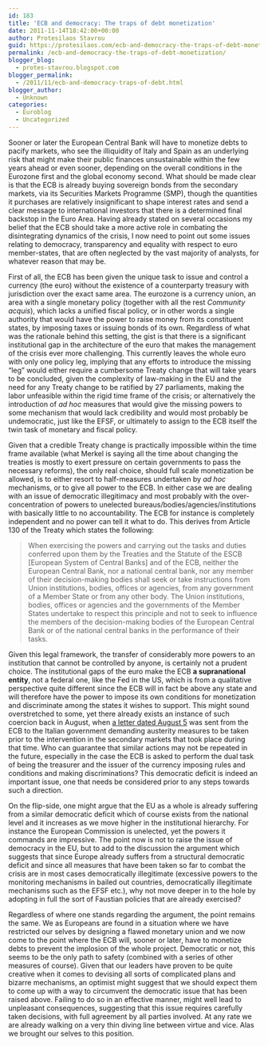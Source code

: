 ```yaml
---
id: 183
title: 'ECB and democracy: The traps of debt monetization'
date: 2011-11-14T18:42:00+00:00
author: Protesilaos Stavrou
guid: https://protesilaos.com/ecb-and-democracy-the-traps-of-debt-monetization/
permalink: /ecb-and-democracy-the-traps-of-debt-monetization/
blogger_blog:
  - protes-stavrou.blogspot.com
blogger_permalink:
  - /2011/11/ecb-and-democracy-traps-of-debt.html
blogger_author:
  - Unknown
categories:
  - Euroblog
  - Uncategorized
---
```

Sooner or later the European Central Bank will have to monetize debts to pacify markets, who see the illiquidity of Italy and Spain as an underlying risk that might make their public finances unsustainable within the few years ahead or even sooner, depending on the overall conditions in the Eurozone first and the global economy second. What should be made clear is that the ECB is already buying sovereign bonds from the secondary markets, via its Securities Markets Programme (SMP), though the quantities it purchases are relatively insignificant to shape interest rates and send a clear message to international investors that there is a determined final backstop in the Euro Area. Having already stated on several occasions my belief that the ECB should take a more active role in combating the disintegrating dynamics of the crisis, I now need to point out some issues relating to democracy, transparency and equality with respect to euro member-states, that are often neglected by the vast majority of analysts, for whatever reason that may be.

First of all, the ECB has been given the unique task to issue and control a currency (the euro) without the existence of a counterparty treasury with jurisdiction over the exact same area. The eurozone is a currency union, an area with a single monetary policy (together with all the rest _Community acquis_), which lacks a unified fiscal policy, or in other words a single authority that would have the power to raise money from its constituent states, by imposing taxes or issuing bonds of its own. Regardless of what was the rationale behind this setting, the gist is that there is a significant institutional gap in the architecture of the euro that makes the management of the crisis ever more challenging. This currently leaves the whole euro with only one policy leg, implying that any efforts to introduce the missing &#8220;leg&#8221; would either require a cumbersome Treaty change that will take years to be concluded, given the complexity of law-making in the EU and the need for any Treaty change to be ratified by 27 parliaments, making the labor unfeasible within the rigid time frame of the crisis; or alternatively the introduction of _ad hoc_ measures that would give the missing powers to some mechanism that would lack credibility and would most probably be undemocratic, just like the EFSF, or ultimately to assign to the ECB itself the twin task of monetary and fiscal policy.

Given that a credible Treaty change is practically impossible within the time frame available (what Merkel is saying all the time about changing the treaties is mostly to exert pressure on certain governments to pass the necessary reforms), the only real choice, should full scale monetization be allowed, is to either resort to half-measures undertaken by _ad hoc_ mechanisms, or to give all power to the ECB. In either case we are dealing with an issue of democratic illegitimacy and most probably with the over-concentration of powers to unelected bureaus/bodies/agencies/institutions with basically little to no accountability. The ECB for instance is completely independent and no power can tell it what to do. This derives from Article 130 of the Treaty which states the following:
  


<blockquote class="tr_bq">
  When exercising the powers and carrying out the tasks and duties conferred upon them by the Treaties and the Statute of the ESCB [European System of Central Banks] and of the ECB, neither the European Central Bank, nor a national central bank, nor any member of their decision-making bodies shall seek or take instructions from Union institutions, bodies, offices or agencies, from any government of a Member State or from any other body. The Union institutions, bodies, offices or agencies and the governments of the Member States undertake to respect this principle and not to seek to influence the members of the decision-making bodies of the European Central Bank or of the national central banks in the performance of their tasks.</p>
</blockquote>

Given this legal framework, the transfer of considerably more powers to an institution that cannot be controlled by anyone, is certainly not a prudent choice. The institutional gaps of the euro make the ECB **a supranational entity**, not a federal one, like the Fed in the US, which is from a qualitative perspective quite different since the ECB will in fact be above any state and will therefore have the power to impose its own conditions for monetization and discriminate among the states it wishes to support. This might sound overstretched to some, yet there already exists an instance of such coercion back in August, when [a letter dated August 5](http://www.bbc.co.uk/news/business-15104967) was sent from the ECB to the Italian government demanding austerity measures to be taken prior to the intervention in the secondary markets that took place during that time. Who can guarantee that similar actions may not be repeated in the future, especially in the case the ECB is asked to perform the dual task of being the treasurer and the issuer of the currency imposing rules and conditions and making discriminations? This democratic deficit is indeed an important issue, one that needs be considered prior to any steps towards such a direction.

On the flip-side, one might argue that the EU as a whole is already suffering from a similar democratic deficit which of course exists from the national level and it increases as we move higher in the institutional hierarchy. For instance the European Commission is unelected, yet the powers it commands are impressive. The point now is not to raise the issue of democracy in the EU, but to add to the discussion the argument which suggests that since Europe already suffers from a structural democratic deficit and since all measures that have been taken so far to combat the crisis are in most cases democratically illegitimate (excessive powers to the monitoring mechanisms in bailed out countries, democratically illegitimate mechanisms such as the EFSF etc.), why not move deeper in to the hole by adopting in full the sort of Faustian policies that are already exercised?

Regardless of where one stands regarding the argument, the point remains the same. We as Europeans are found in a situation where we have restricted our selves by designing a flawed monetary union and we now come to the point where the ECB will, sooner or later, have to monetize debts to prevent the implosion of the whole project. Democratic or not, this seems to be the only path to safety (combined with a series of other measures of course). Given that our leaders have proven to be quite creative when it comes to devising all sorts of complicated plans and bizarre mechanisms, an optimist might suggest that we should expect them to come up with a way to circumvent the democratic issue that has been raised above. Failing to do so in an effective manner, might well lead to unpleasant consequences, suggesting that this issue requires carefully taken decisions, with full agreement by all parties involved. At any rate we are already walking on a very thin diving line between virtue and vice. Alas we brought our selves to this position.